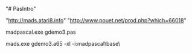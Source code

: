 "# PasIntro"

"http://mads.atari8.info"
"http://www.pouet.net/prod.php?which=66018"

madpascal.exe gdemo3.pas

mads.exe gdemo3.a65 -xl -i:madpascal\base\

